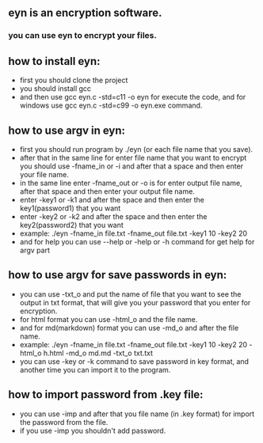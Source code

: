 ## eyn is an encryption software.
### you can use eyn to encrypt your files.

## how to install eyn:
* first you should clone the project
* you should install gcc
* and then use gcc eyn.c -std=c11 -o eyn for execute the code, and for windows use gcc eyn.c -std=c99 -o eyn.exe command.

## how to use argv in eyn:
* first you should run program by ./eyn (or each file name that you save).
* after that in the same line for enter file name that you want to encrypt you should use -fname_in or -i and after that a space and then enter your file name.
* in the same line enter -fname_out or -o is for enter output file name, after that space and then enter your output file name.
* enter -key1 or -k1 and after the space and then enter the key1(password1) that you want
* enter -key2 or -k2 and after the space and then enter the key2(password2) that you want
* example: ./eyn -fname_in file.txt -fname_out file.txt -key1 10 -key2 20
* and for help you can use --help or -help or -h command for get help for argv part

## how to use argv for save passwords in eyn:
* you can use -txt_o and put the name of file that you want to see the output in txt format, that will give you your password that you enter for encryption.
* for html format you can use -html_o and the file name.
* and for md(markdown) format you can use -md_o and after the file name.
* example: ./eyn -fname_in file.txt -fname_out file.txt -key1 10 -key2 20 -html_o h.html -md_o md.md -txt_o txt.txt
* you can use -key or -k command to save password in key format, and another time you can import it to the program.

## how to import password from .key file:
* you can use -imp and after that you file name (in .key format) for import the password from the file.
* if you use -imp you shouldn't add password.
